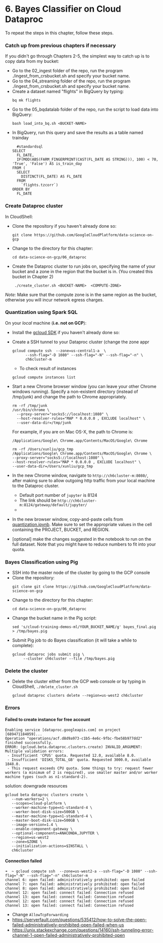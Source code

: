 # 6. Bayes Classifier on Cloud Dataproc

To repeat the steps in this chapter, follow these steps.

### Catch up from previous chapters if necessary
If you didn't go through Chapters 2-5, the simplest way to catch up is to copy data from my bucket:
* Go to the 02_ingest folder of the repo, run the program ./ingest_from_crsbucket.sh and specify your bucket name.
* Go to the 04_streaming folder of the repo, run the program ./ingest_from_crsbucket.sh and specify your bucket name.
* Create a dataset named "flights" in BigQuery by typing:
	```
	bq mk flights
	```
* Go to the 05_bqdatalab folder of the repo, run the script to load data into BigQuery:
	```
	bash load_into_bq.sh <BUCKET-NAME>
	```
* In BigQuery, run this query and save the results as a table named trainday
	```
	  #standardsql
	SELECT
	  FL_DATE,
	  IF(MOD(ABS(FARM_FINGERPRINT(CAST(FL_DATE AS STRING))), 100) < 70, 'True', 'False') AS is_train_day
	FROM (
	  SELECT
	    DISTINCT(FL_DATE) AS FL_DATE
	  FROM
	    `flights.tzcorr`)
	ORDER BY
	  FL_DATE
	```

### Create Dataproc cluster
In CloudShell:
* Clone the repository if you haven't already done so:
    ```
    git clone https://github.com/GoogleCloudPlatform/data-science-on-gcp
    ```
* Change to the directory for this chapter:
    ```
    cd data-science-on-gcp/06_dataproc
    ```
* Create the Dataproc cluster to run jobs on, specifying the name of your bucket and a 
  zone in the region that the bucket is in. (You created this bucket in Chapter 2)
   ```
    ./create_cluster.sh <BUCKET-NAME>  <COMPUTE-ZONE>
    ```
*Note:* Make sure that the compute zone is in the same region as the bucket, otherwise you will incur network egress charges.

### Quantization using Spark SQL
On your <em>local</em> machine (<b>i.e. not on GCP</b>):
* Install the <a href="https://cloud.google.com/sdk/downloads">gcloud SDK</a> if you haven't already done so:
* Create a SSH tunnel to your Dataproc cluster (change the zone appr
    ```
    gcloud compute ssh  --zone=us-central1-a  \
          --ssh-flag="-D 1080" --ssh-flag="-N" --ssh-flag="-n" \
          ch6cluster-m
    ```
   + To check result of instances
   ```
   gcloud compute instances list
   ```

* Start a new Chrome browser window (you can leave your other Chrome windows running).
  Specify a non-existent directory (instead of /tmp/junk) and change the path to Chrome
  appropriately.
    ```
    rm -rf /tmp/junk
    /usr/bin/chrome \
      --proxy-server="socks5://localhost:1080" \
      --host-resolver-rules="MAP * 0.0.0.0 , EXCLUDE localhost" \
      --user-data-dir=/tmp/junk
    ```
    For example, if you are on Mac OS-X, the path to Chrome is:
    ```
    /Applications/Google\ Chrome.app/Contents/MacOS/Google\ Chrome 
    ```

    ```
    rm -rf /Users/xunliu/gcp_tmp
    /Applications/Google\ Chrome.app/Contents/MacOS/Google\ Chrome \
  --proxy-server="socks5://localhost:1080" \
  --host-resolver-rules="MAP * 0.0.0.0 , EXCLUDE localhost" \
  --user-data-dir=/Users/xunliu/gcp_tmp
    ```

* In the new Chrome window, navigate to ```http://ch6cluster-m:8080/```, after making sure to allow
  outgoing http traffic from your local machine to the Dataproc cluster.
    + Default port number of `jupyter` is 8124
    + The link should be `http://ch6cluster-m:8124/gateway/default/jupyter/`
    + 

* In the new browser window, copy-and-paste cells from <a href="quantization.ipynb">quantization.ipynb</a>.
  Make sure to set the appropriate values in the cell containing the PROJECT, BUCKET, and REGION.
 
* [optional] make the changes suggested in the notebook to run on the full dataset.  Note that you might have to
  reduce numbers to fit into your quota.
  
### Bayes Classification using Pig
* SSH into the master node of the cluster by going to the GCP console
* Clone the repository:
    ```
    git clone git clone https://github.com/GoogleCloudPlatform/data-science-on-gcp
    ```
* Change to the directory for this chapter:
    ```
    cd data-science-on-gcp/06_dataproc
    ```
* Change the bucket name in the Pig script:
    ```
    sed 's/cloud-training-demos-ml/YOUR_BUCKET_NAME/g' bayes_final.pig > /tmp/bayes.pig
    ```
* Submit Pig job to do Bayes classification (it will take a while to complete):
    ```
    gcloud dataproc jobs submit pig \
         --cluster ch6cluster --file /tmp/bayes.pig
    ```

### Delete the cluster
* Delete the cluster either from the GCP web console or by typing in CloudShell, ```./delete_cluster.sh```
  ```
  gcloud dataproc clusters delete --region=us-west2 ch6cluster
  ```



### Errors 

#### Failed to create instance for free account

```
Enabling service [dataproc.googleapis.com] on project [689471184059]...
Operation "operations/acf.d8d9a973-c1b5-4e6c-9fbc-fbe58b977dd2" finished successfully.
ERROR: (gcloud.beta.dataproc.clusters.create) INVALID_ARGUMENT: Multiple validation errors:
 - Insufficient 'CPUS' quota. Requested 12.0, available 8.0.
 - Insufficient 'DISKS_TOTAL_GB' quota. Requested 3000.0, available 1848.0.
 - This request exceeds CPU quota. Some things to try: request fewer workers (a minimum of 2 is required), use smaller master and/or worker machine types (such as n1-standard-2).

```
solution: downgrade resources
```
gcloud beta dataproc clusters create \
   --num-workers=2 \
   --scopes=cloud-platform \
   --worker-machine-type=n1-standard-4 \
   --worker-boot-disk-size=500GB \
   --master-machine-type=n1-standard-4 \
   --master-boot-disk-size=500GB \
   --image-version=1.4 \
   --enable-component-gateway \
   --optional-components=ANACONDA,JUPYTER \
   --region=us-west2
   --zone=$ZONE \
   --initialization-actions=$INSTALL \
   ch6cluster

```

#### Connection failed

```
➜  ~ gcloud compute ssh  --zone=us-west2-a --ssh-flag="-D 1080" --ssh-flag="-N" --ssh-flag="-n" ch6cluster-m
channel 6: open failed: administratively prohibited: open failed
channel 7: open failed: administratively prohibited: open failed
channel 8: open failed: administratively prohibited: open failed
channel 12: open failed: connect failed: Connection refused
channel 13: open failed: connect failed: Connection refused
channel 12: open failed: connect failed: Connection refused
channel 13: open failed: connect failed: Connection refused
```
- Change `AllowTcpForwarding`
- https://serverfault.com/questions/535412/how-to-solve-the-open-failed-administratively-prohibited-open-failed-when-us
- https://unix.stackexchange.com/questions/14160/ssh-tunneling-error-channel-1-open-failed-administratively-prohibited-open
